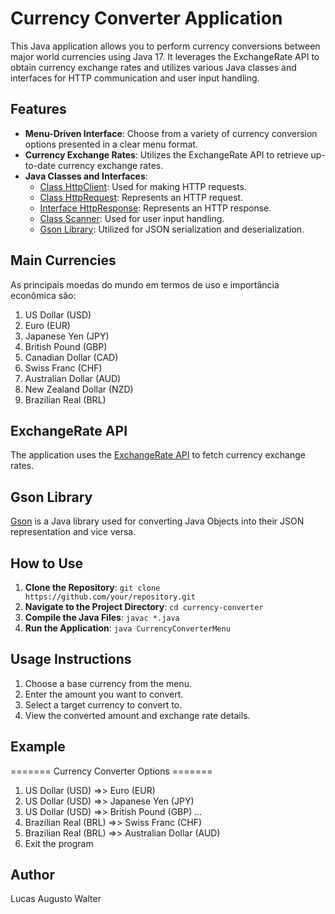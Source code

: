 # Currency Converter Application

This Java application allows you to perform currency conversions between major world currencies using Java 17. It leverages the ExchangeRate API to obtain currency exchange rates and utilizes various Java classes and interfaces for HTTP communication and user input handling.

## Features

- **Menu-Driven Interface**: Choose from a variety of currency conversion options presented in a clear menu format.
- **Currency Exchange Rates**: Utilizes the ExchangeRate API to retrieve up-to-date currency exchange rates.
- **Java Classes and Interfaces**:
  - [Class HttpClient](https://docs.oracle.com/en/java/javase/11/docs/api/java.net.http/java/net/http/HttpClient.html): Used for making HTTP requests.
  - [Class HttpRequest](https://docs.oracle.com/en/java/javase/11/docs/api/java.net.http/java/net/http/HttpRequest.html): Represents an HTTP request.
  - [Interface HttpResponse](https://docs.oracle.com/en/java/javase/11/docs/api/java.net.http/java/net/http/HttpResponse.html): Represents an HTTP response.
  - [Class Scanner](https://docs.oracle.com/en/java/javase/11/docs/api/java.base/java/util/Scanner.html): Used for user input handling.
  - [Gson Library](https://mvnrepository.com/artifact/com.google.code.gson/gson): Utilized for JSON serialization and deserialization.

## Main Currencies

As principais moedas do mundo em termos de uso e importância econômica são:

1. US Dollar (USD)
2. Euro (EUR)
3. Japanese Yen (JPY)
4. British Pound (GBP)
5. Canadian Dollar (CAD)
6. Swiss Franc (CHF)
7. Australian Dollar (AUD)
8. New Zealand Dollar (NZD)
9. Brazilian Real (BRL)

## ExchangeRate API

The application uses the [ExchangeRate API](https://www.exchangerate-api.com/) to fetch currency exchange rates.

## Gson Library

[Gson](https://mvnrepository.com/artifact/com.google.code.gson/gson) is a Java library used for converting Java Objects into their JSON representation and vice versa.

## How to Use

1. **Clone the Repository**: `git clone https://github.com/your/repository.git`
2. **Navigate to the Project Directory**: `cd currency-converter`
3. **Compile the Java Files**: `javac *.java`
4. **Run the Application**: `java CurrencyConverterMenu`

## Usage Instructions

1. Choose a base currency from the menu.
2. Enter the amount you want to convert.
3. Select a target currency to convert to.
4. View the converted amount and exchange rate details.

## Example

======= Currency Converter Options =======
1. US Dollar (USD) =>> Euro (EUR)
2. US Dollar (USD) =>> Japanese Yen (JPY)
3. US Dollar (USD) =>> British Pound (GBP)
...
35. Brazilian Real (BRL) =>> Swiss Franc (CHF)
36. Brazilian Real (BRL) =>> Australian Dollar (AUD)
0. Exit the program

## Author
Lucas Augusto Walter

